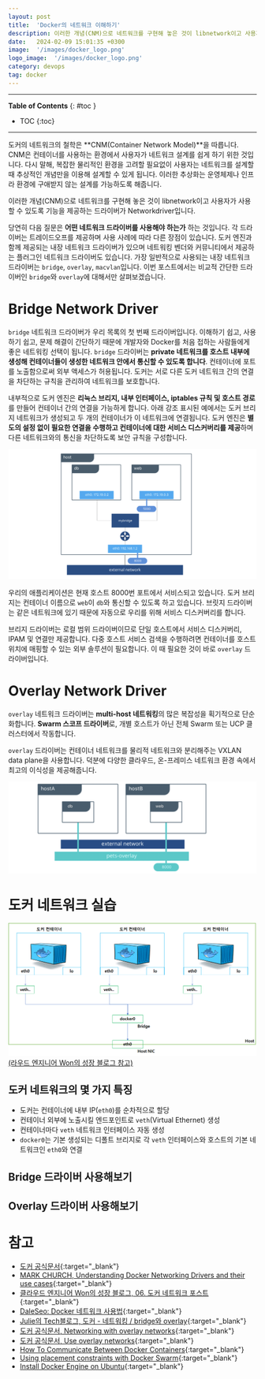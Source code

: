 ```yaml
---
layout: post
title:  'Docker의 네트워크 이해하기'
description: 이러한 개념(CNM)으로 네트워크를 구현해 놓은 것이 libnetwork이고 사용자가 사용할 수 있도록 기능을 제공하는 드라이버가 Networkdriver입니다.
date:   2024-02-09 15:01:35 +0300
image:  '/images/docker_logo.png'
logo_image:  '/images/docker_logo.png'
category: devops
tag: docker
---
```

---

**Table of Contents**
{: #toc }
*  TOC
{:toc}

---

도커의 네트워크의 철학은 **CNM(Container Network Model)**을 따릅니다. CNM은 컨테이너를 사용하는 환경에서 사용자가 네트워크 설계를 쉽게 하기 위한 것입니다. 다시 말해, 복잡한 물리적인 환경을 고려할 필요없이 사용자는 네트워크를 설계할 때 추상적인 개념만을 이용해 설계할 수 있게 됩니다. 이러한 추상화는 운영체제나 인프라 환경에 구애받지 않는 설계를 가능하도록 해줍니다. 

이러한 개념(CNM)으로 네트워크를 구현해 놓은 것이 libnetwork이고 사용자가 사용할 수 있도록 기능을 제공하는 드라이버가 Networkdriver입니다.  

당연히 다음 질문은 **어떤 네트워크 드라이버를 사용해야 하는가** 하는 것입니다. 각 드라이버는 트레이드오프를 제공하며 사용 사례에 따라 다른 장점이 있습니다. 도커 엔진과 함께 제공되는 내장 네트워크 드라이버가 있으며 네트워킹 벤더와 커뮤니티에서 제공하는 플러그인 네트워크 드라이버도 있습니다. 가장 일반적으로 사용되는 내장 네트워크 드라이버는 `bridge`, `overlay`, `macvlan`입니다. 이번 포스트에서는 비교적 간단한 드라이버인 `bridge`와 `overlay`에 대해서만 살펴보겠습니다.   

# Bridge Network Driver

`bridge` 네트워크 드라이버가 우리 목록의 첫 번째 드라이버입니다. 이해하기 쉽고, 사용하기 쉽고, 문제 해결이 간단하기 때문에 개발자와 Docker를 처음 접하는 사람들에게 좋은 네트워킹 선택이 됩니다. `bridge` 드라이버는 **private 네트워크를 호스트 내부에 생성해 컨테이너들이 생성한 네트워크 안에서 통신할 수 있도록 합니다**. 컨테이너에 포트를 노출함으로써 외부 액세스가 허용됩니다. 도커는 서로 다른 도커 네트워크 간의 연결을 차단하는 규칙을 관리하여 네트워크를 보호합니다.   

내부적으로 도커 엔진은 **리눅스 브리지, 내부 인터페이스, iptables 규칙 및 호스트 경로**를 만들어 컨테이너 간의 연결을 가능하게 합니다. 아래 강조 표시된 예에서는 도커 브리지 네트워크가 생성되고 두 개의 컨테이너가 이 네트워크에 연결됩니다. 도커 엔진은 **별도의 설정 없이 필요한 연결을 수행하고 컨테이너에 대한 서비스 디스커버리를 제공**하며 다른 네트워크와의 통신을 차단하도록 보안 규칙을 구성합니다.  

![](../../images/docker_22.png)  

우리의 애플리케이션은 현재 호스트 8000번 포트에서 서비스되고 있습니다. 도커 브리지는 컨테이너 이름으로 `web`이 `db`와 통신할 수 있도록 하고 있습니다. 브릿지 드라이버는 같은 네트워크에 있기 때문에 자동으로 우리를 위해 서비스 디스커버리를 합니다.  

브리지 드라이버는 로컬 범위 드라이버이므로 단일 호스트에서 서비스 디스커버리, IPAM 및 연결만 제공합니다. 다중 호스트 서비스 검색을 수행하려면 컨테이너를 호스트 위치에 매핑할 수 있는 외부 솔루션이 필요합니다. 이 때 필요한 것이 바로 `overlay` 드라이버입니다.  

# Overlay Network Driver

`overlay` 네트워크 드라이버는 **multi-host 네트워킹**의 많은 복잡성을 획기적으로 단순화합니다. **Swarm 스코프 드라이버**로, 개별 호스트가 아닌 전체 Swarm 또는 UCP 클러스터에서 작동합니다.  

`overlay` 드라이버는 컨테이너 네트워크를 물리적 네트워크와 분리해주는 VXLAN data plane을 사용합니다. 덕분에 다양한 클라우드, 온-프레미스 네트워크 환경 속에서 최고의 이식성을 제공해줍니다.  

![](../../images/docker_23.png)  


# 도커 네트워크 실습

![](../../images/docker_24.png)  
[(라우드 엔지니어 Won의 성장 블로그 참고)](https://captcha.tistory.com/70)  

## 도커 네트워크의 몇 가지 특징

- 도커는 컨테이너에 내부 IP(`eth0`)를 순차적으로 할당
- 컨테이너 외부에 노출시킬 엔드포인트로 `veth`(Virtual Ethernet) 생성
- 컨테이너마다 `veth` 네트워크 인터페이스 자동 생성
- `docker0`는 기본 생성되는 디폴트 브리지로 각 `veth` 인터페이스와 호스트의 기본 네트워크인 `eth0`와 연결

## Bridge 드라이버 사용해보기

## Overlay 드라이버 사용해보기





# 참고
- [도커 공식문서](https://docs.docker.com/network/){:target="_blank"}
- [MARK CHURCH, Understanding Docker Networking Drivers and their use cases](https://www.docker.com/blog/understanding-docker-networking-drivers-use-cases/){:target="_blank"}
- [클라우드 엔지니어 Won의 성장 블로그, 06. 도커 네트워크 포스트](https://captcha.tistory.com/70){:target="_blank"}
- [DaleSeo: Docker 네트워크 사용법](https://www.daleseo.com/docker-networks/){:target="_blank"}
- [Julie의 Tech블로그, 도커 - 네트워킹 / bridge와 overlay](https://julie-tech.tistory.com/50){:target="_blank"}
- [도커 공식문서, Networking with overlay networks](https://docs.docker.com/network/network-tutorial-overlay/){:target="_blank"}
- [도커 공식문서, Use overlay networks](https://docs.docker.com/network/overlay/){:target="_blank"}
- [How To Communicate Between Docker Containers](https://www.tutorialworks.com/container-networking/){:target="_blank"}
- [Using placement constraints with Docker Swarm](https://www.sweharris.org/post/2017-07-30-docker-placement/){:target="_blank"}
- [Install Docker Engine on Ubuntu](https://docs.docker.com/engine/install/ubuntu/#install-using-the-repository){:target="_blank"}